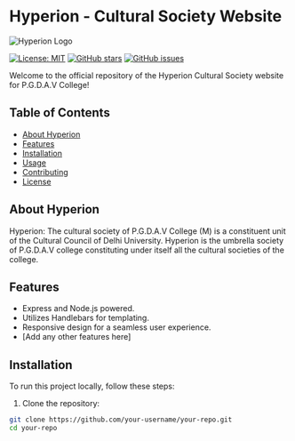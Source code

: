 # Hyperion - Cultural Society Website

![Hyperion Logo](path/to/your/logo.png)

[![License: MIT](https://img.shields.io/badge/License-MIT-yellow.svg)](https://opensource.org/licenses/MIT)
[![GitHub stars](https://img.shields.io/github/stars/your-username/your-repo.svg)](https://github.com/your-username/your-repo/stargazers)
[![GitHub issues](https://img.shields.io/github/issues/your-username/your-repo.svg)](https://github.com/your-username/your-repo/issues)

Welcome to the official repository of the Hyperion Cultural Society website for P.G.D.A.V College!

## Table of Contents
- [About Hyperion](#about-hyperion)
- [Features](#features)
- [Installation](#installation)
- [Usage](#usage)
- [Contributing](#contributing)
- [License](#license)

## About Hyperion

Hyperion: The cultural society of P.G.D.A.V College (M) is a constituent unit of the Cultural Council of Delhi University. Hyperion is the umbrella society of P.G.D.A.V college constituting under itself all the cultural societies of the college.

## Features

- Express and Node.js powered.
- Utilizes Handlebars for templating.
- Responsive design for a seamless user experience.
- [Add any other features here]

## Installation

To run this project locally, follow these steps:

1. Clone the repository:

```bash
git clone https://github.com/your-username/your-repo.git
cd your-repo
